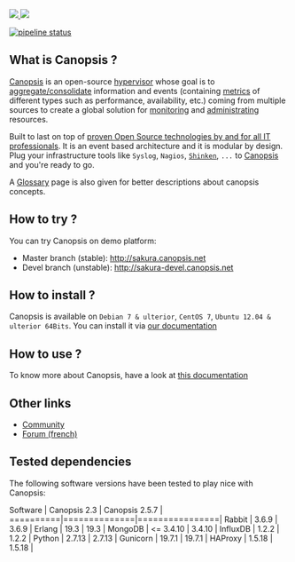 <a href="http://www.canopsis.org" >
    <img src="https://github.com/capensis/canopsis/wiki/images/logo_canopsis.png"/>
</a>

<a href="https://travis-ci.org/capensis/canopsis">
    <img src="https://travis-ci.org/capensis/canopsis.svg?branch=master"/>
</a>



[![pipeline status](https://git.canopsis.net/canopsis/canopsis/badges/develop/pipeline.svg)](https://git.canopsis.net/canopsis/canopsis/commits/develop)



## What is Canopsis ?

[Canopsis](http://canopsis.org) is an open-source [hypervisor](http://www.capensis.fr/solutions/hypervision/) whose goal is to <a href="https://github.com/capensis/canopsis/wiki/consolidation" target="_blank">aggregate/consolidate</a> information and events (containing <a href="https://github.com/capensis/canopsis/wiki/metrics">metrics</a> of different types such as performance, availability, etc.) coming from multiple sources to create a global solution for <a href="https://github.com/capensis/canopsis/wiki/Dashboard" target="_blank">monitoring</a> and <a href="https://github.com/capensis/canopsis/wiki/engines" target="_blank">administrating</a> resources.

Built to last on top of [proven Open Source technologies by and for all IT professionals](http://www.capensis.fr/solutions/supervision/). It is an event based architecture and it is modular by design. Plug your infrastructure tools like `Syslog`, `Nagios`, [`Shinken`](https://github.com/naparuba/shinken), `...` to [Canopsis](http://canopsis.org) and you're ready to go.

A <a href="https://github.com/capensis/canopsis/wiki/Glossary" target="_blank">Glossary</a> page is also given for better descriptions about canopsis concepts.

## How to try ?

You can try Canopsis on demo platform:
* Master branch (stable): http://sakura.canopsis.net
* Devel branch (unstable): http://sakura-devel.canopsis.net

## How to install ?

Canopsis is available on `Debian 7 & ulterior`, `CentOS 7`, `Ubuntu 12.04 & ulterior 64Bits`. You can install it via <a href="https://canopsis.readthedocs.io/en/readthedocs/canopsis/canopsis/administrator-guide/setup/install.html" target="_blank">our documentation</a>

## How to use ?

To know more about Canopsis, have a look at <a href="https://canopsis.readthedocs.io" target="_blank">this documentation</a>

## Other links

* <a href="http://www.canopsis.org" target="_blank">Community</a>
* <a href="http://forums.monitoring-fr.org/index.php?board=127.0" target="_blank">Forum (french)</a>

## Tested dependencies

The following software versions have been tested to play nice with Canopsis: 


Software  | Canopsis 2.3 | Canopsis 2.5.7 |
==========|==============|================|
Rabbit    | 3.6.9        | 3.6.9          |
Erlang    | 19.3         | 19.3           |
MongoDB   | <= 3.4.10    | 3.4.10         |
InfluxDB  | 1.2.2        | 1.2.2          |
Python    | 2.7.13       | 2.7.13         |
Gunicorn  | 19.7.1       | 19.7.1         |
HAProxy   | 1.5.18       | 1.5.18         |


